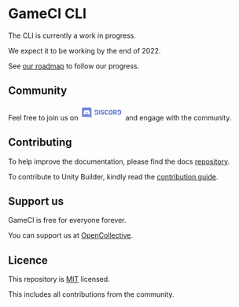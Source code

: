 # GameCI CLI

The CLI is currently a work in progress.

We expect it to be working by the end of 2022.

See [our roadmap](https://github.com/orgs/game-ci/projects/4/views/1) to follow our progress.

## Community

Feel free to join us on
<a href="http://game.ci/discord"><img height="30" src="media/Discord-Logo.svg" alt="Discord" /></a> and engage with the
community.

## Contributing

To help improve the documentation, please find the docs [repository](https://github.com/game-ci/documentation).

To contribute to Unity Builder, kindly read the [contribution guide](./CONTRIBUTING.md).

## Support us

GameCI is free for everyone forever.

You can support us at [OpenCollective](https://opencollective.com/game-ci).

## Licence

This repository is [MIT](./LICENSE) licensed.

This includes all contributions from the community.
